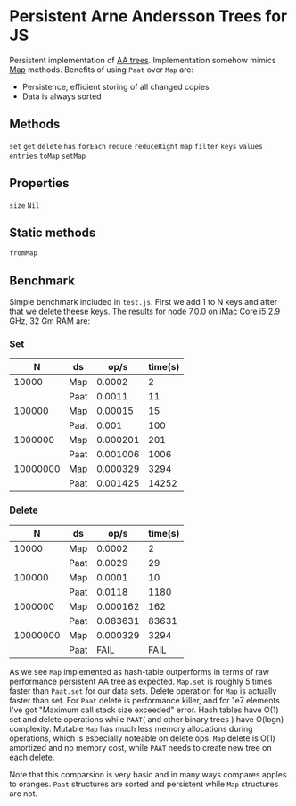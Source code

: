 Persistent Arne Andersson Trees for JS
======================================

Persistent implementation of [AA trees](https://en.wikipedia.org/wiki/AA_tree). Implementation somehow mimics [Map](https://developer.mozilla.org/en-US/docs/Web/JavaScript/Reference/Global_Objects/Map) methods. Benefits of using `Paat` over `Map` are:

* Persistence, efficient storing of all changed copies 
* Data is always sorted

Methods
-------

`set`
`get`
`delete`
`has`
`forEach`
`reduce`
`reduceRight`
`map`
`filter`
`keys`
`values`
`entries`
`toMap`
`setMap`

Properties
----------

`size`
`Nil`

Static methods
--------------

`fromMap`

Benchmark
---------
Simple benchmark included in `test.js`. First we add 1 to N keys and after that we delete theese keys. The results for node 7.0.0 on iMac Core i5 2.9 GHz, 32 Gm RAM are:

### Set

N        | ds   |  op/s   | time(s)
---------|------|---------|--------
10000    | Map  | 0.0002  | 2
         | Paat | 0.0011  | 11
100000   | Map  | 0.00015 | 15
         | Paat | 0.001   | 100
1000000  | Map  | 0.000201| 201
         | Paat | 0.001006| 1006
10000000 | Map  | 0.000329| 3294
         | Paat | 0.001425| 14252

### Delete

N        | ds   | op/s    | time(s)
---------|------|---------|--------
10000    | Map  | 0.0002  | 2
         | Paat | 0.0029  | 29
100000   | Map  | 0.0001  | 10
         | Paat | 0.0118  | 1180
1000000  | Map  | 0.000162| 162
         | Paat | 0.083631| 83631
10000000 | Map  | 0.000329| 3294
         | Paat | FAIL    | FAIL

As we see `Map` implemented as hash-table outperforms in terms of raw performance persistent AA tree as expected. `Map.set` is roughly 5 times faster than `Paat.set` for our data sets. Delete operation for `Map` is actually faster than set. For `Paat` delete is performance killer, and for 1e7 elements I've got "Maximum call stack size exceeded" error. Hash tables have O(1) set and delete operations while `PAAT`( and other binary trees ) have O(logn) complexity. Mutable `Map` has much less memory allocations during operations, which is especially noteable on delete ops. `Map` delete is O(1) amortized and no memory cost, while `PAAT` needs to create new tree on each delete.

Note that this comparsion is very basic and in many ways compares apples to oranges. `Paat` structures are sorted and persistent while `Map` structures are not.
